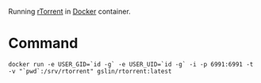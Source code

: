 Running [rTorrent](https://github.com/rakshasa/rtorrent) in [Docker](https://www.docker.com/) container.

Command
=======

    docker run -e USER_GID=`id -g` -e USER_UID=`id -g` -i -p 6991:6991 -t -v "`pwd`:/srv/rtorrent" gslin/rtorrent:latest
